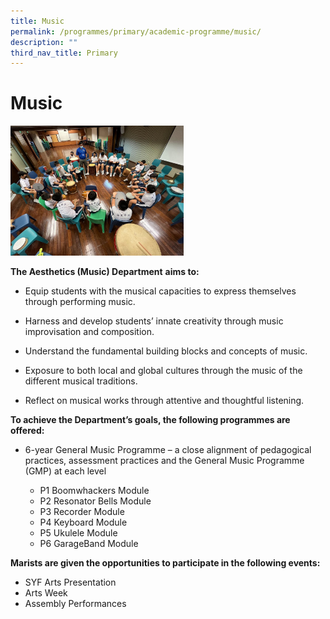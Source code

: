 ```yaml
---
title: Music
permalink: /programmes/primary/academic-programme/music/
description: ""
third_nav_title: Primary
---
```

# Music

<img src="/images/Academic%20Programme/Primary/Music_v3.jpg"  
     style="width:55%">


**The Aesthetics (Music) Department** **aims to:**

*   Equip students with the musical capacities to express themselves through performing music.
*   Harness and develop students’ innate creativity through music improvisation and composition.
    
*   Understand the fundamental building blocks and concepts of music.
*   Exposure to both local and global cultures through the music of the different musical traditions.
*   Reflect on musical works through attentive and thoughtful listening.
    

  

**To achieve the Department’s goals, the following programmes are offered:**

*   6-year General Music Programme – a close alignment of pedagogical practices, assessment practices and the General Music Programme (GMP) at each level

    *   P1 Boomwhackers Module
    *   P2 Resonator Bells Module
    *   P3 Recorder Module
    *   P4 Keyboard Module
    *   P5 Ukulele Module
    *   P6 GarageBand Module

  

**Marists are given the opportunities to participate in the following events:**

*   SYF Arts Presentation
*   Arts Week
*   Assembly Performances